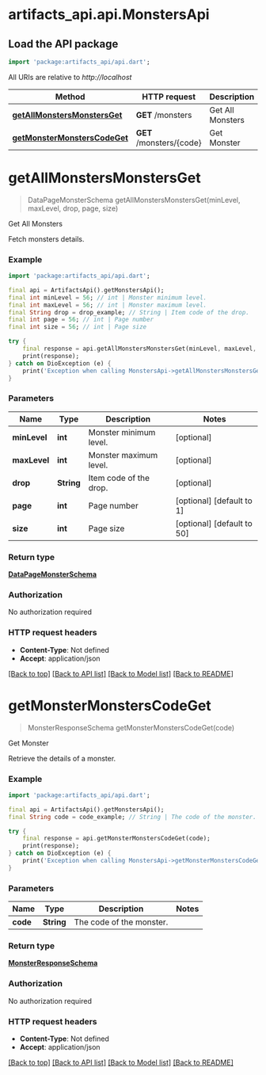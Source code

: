 # artifacts_api.api.MonstersApi

## Load the API package
```dart
import 'package:artifacts_api/api.dart';
```

All URIs are relative to *http://localhost*

Method | HTTP request | Description
------------- | ------------- | -------------
[**getAllMonstersMonstersGet**](MonstersApi.md#getallmonstersmonstersget) | **GET** /monsters | Get All Monsters
[**getMonsterMonstersCodeGet**](MonstersApi.md#getmonstermonsterscodeget) | **GET** /monsters/{code} | Get Monster


# **getAllMonstersMonstersGet**
> DataPageMonsterSchema getAllMonstersMonstersGet(minLevel, maxLevel, drop, page, size)

Get All Monsters

Fetch monsters details.

### Example
```dart
import 'package:artifacts_api/api.dart';

final api = ArtifactsApi().getMonstersApi();
final int minLevel = 56; // int | Monster minimum level.
final int maxLevel = 56; // int | Monster maximum level.
final String drop = drop_example; // String | Item code of the drop.
final int page = 56; // int | Page number
final int size = 56; // int | Page size

try {
    final response = api.getAllMonstersMonstersGet(minLevel, maxLevel, drop, page, size);
    print(response);
} catch on DioException (e) {
    print('Exception when calling MonstersApi->getAllMonstersMonstersGet: $e\n');
}
```

### Parameters

Name | Type | Description  | Notes
------------- | ------------- | ------------- | -------------
 **minLevel** | **int**| Monster minimum level. | [optional] 
 **maxLevel** | **int**| Monster maximum level. | [optional] 
 **drop** | **String**| Item code of the drop. | [optional] 
 **page** | **int**| Page number | [optional] [default to 1]
 **size** | **int**| Page size | [optional] [default to 50]

### Return type

[**DataPageMonsterSchema**](DataPageMonsterSchema.md)

### Authorization

No authorization required

### HTTP request headers

 - **Content-Type**: Not defined
 - **Accept**: application/json

[[Back to top]](#) [[Back to API list]](../README.md#documentation-for-api-endpoints) [[Back to Model list]](../README.md#documentation-for-models) [[Back to README]](../README.md)

# **getMonsterMonstersCodeGet**
> MonsterResponseSchema getMonsterMonstersCodeGet(code)

Get Monster

Retrieve the details of a monster.

### Example
```dart
import 'package:artifacts_api/api.dart';

final api = ArtifactsApi().getMonstersApi();
final String code = code_example; // String | The code of the monster.

try {
    final response = api.getMonsterMonstersCodeGet(code);
    print(response);
} catch on DioException (e) {
    print('Exception when calling MonstersApi->getMonsterMonstersCodeGet: $e\n');
}
```

### Parameters

Name | Type | Description  | Notes
------------- | ------------- | ------------- | -------------
 **code** | **String**| The code of the monster. | 

### Return type

[**MonsterResponseSchema**](MonsterResponseSchema.md)

### Authorization

No authorization required

### HTTP request headers

 - **Content-Type**: Not defined
 - **Accept**: application/json

[[Back to top]](#) [[Back to API list]](../README.md#documentation-for-api-endpoints) [[Back to Model list]](../README.md#documentation-for-models) [[Back to README]](../README.md)

